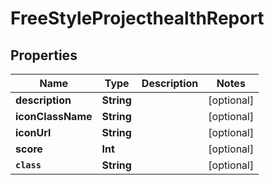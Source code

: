 

# FreeStyleProjecthealthReport


## Properties

Name | Type | Description | Notes
------------ | ------------- | ------------- | -------------
**description** | **String** |  |  [optional]
**iconClassName** | **String** |  |  [optional]
**iconUrl** | **String** |  |  [optional]
**score** | **Int** |  |  [optional]
**`class`** | **String** |  |  [optional]



